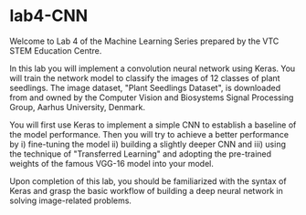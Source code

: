 # lab4-CNN
Welcome to Lab 4 of the Machine Learning Series prepared by the VTC STEM Education Centre.

In this lab you will implement a convolution neural network using Keras. You will train the network model to classify the images of 12 classes of plant seedlings. The image dataset, "Plant Seedlings Dataset", is downloaded from and owned by the Computer Vision and Biosystems Signal Processing Group, Aarhus University, Denmark.

You will first use Keras to implement a simple CNN to establish a baseline of the model performance. Then you will try to achieve a better performance by 
i) fine-tuning the model
ii) building a slightly deeper CNN and 
iii) using the technique of "Transferred Learning" and adopting the pre-trained weights of the famous VGG-16 model into your model.

Upon completion of this lab, you should be familiarized with the syntax of Keras and grasp the basic workflow of building a deep neural network in solving image-related problems.
